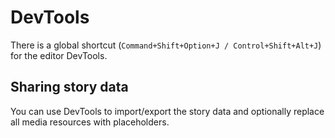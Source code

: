 # DevTools

There is a global shortcut (`Command+Shift+Option+J / Control+Shift+Alt+J`) for the editor DevTools.

## Sharing story data

You can use DevTools to import/export the story data and optionally replace all media resources with placeholders.

